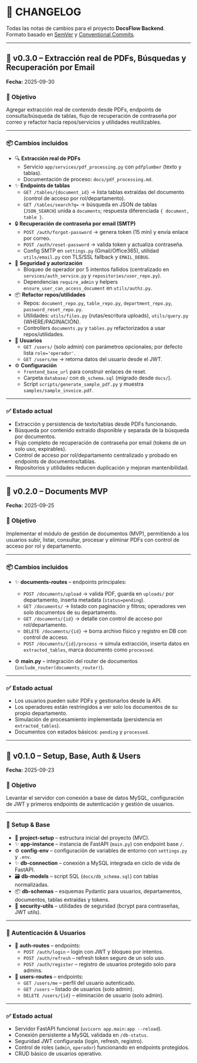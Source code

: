 # 📑 CHANGELOG

Todas las notas de cambios para el proyecto **DocsFlow Backend**.  
Formato basado en [SemVer](https://semver.org/) y [Conventional Commits](https://www.conventionalcommits.org/).  

---

## 🚀 v0.3.0 – Extracción real de PDFs, Búsquedas y Recuperación por Email  
**Fecha:** 2025-09-30  

### 🎯 Objetivo
Agregar extracción real de contenido desde PDFs, endpoints de consulta/búsqueda de tablas, flujo de recuperación de contraseña por correo y refactor hacia repos/servicios y utilidades reutilizables.

---

### 📦 Cambios incluidos
- :mag: **Extracción real de PDFs**
  - Servicio `app/services/pdf_processing.py` con `pdfplumber` (texto y tablas).
  - Documentación de proceso: `docs/pdf_processing.md`.
- :sparkles: **Endpoints de tablas**
  - `GET /tables/{document_id}` → lista tablas extraídas del documento (control de acceso por rol/departamento).
  - `GET /tables/search?q=` → búsqueda en JSON de tablas (`JSON_SEARCH`) unida a `documents`; respuesta diferenciada `{ document, table }`.
- :lock: **Recuperación de contraseña por email (SMTP)**
  - `POST /auth/forgot-password` → genera token (15 min) y envía enlace por correo.
  - `POST /auth/reset-password` → valida token y actualiza contraseña.
  - Config SMTP en `settings.py` (Gmail/Office365), utilidad `utils/email.py` con TLS/SSL fallback y `EMAIL_DEBUG`.
- :closed_lock_with_key: **Seguridad y autorización**
  - Bloqueo de operador por 5 intentos fallidos (centralizado en `services/auth_service.py` y `repositories/user_repo.py`).
  - Dependencias `require_admin` y helpers `ensure_user_can_access_document` en `utils/authz.py`.
- :package: **Refactor repos/utilidades**
  - Repos: `document_repo.py`, `table_repo.py`, `department_repo.py`, `password_reset_repo.py`.
  - Utilidades: `utils/files.py` (rutas/escritura uploads), `utils/query.py` (WHERE/PAGINACIÓN).
  - Controllers `documents.py` y `tables.py` refactorizados a usar repos/utilidades.
- :busts_in_silhouette: **Usuarios**
  - `GET /users/` (solo admin) con parámetros opcionales; por defecto lista `role='operador'`.
  - `GET /users/me` → retorna datos del usuario desde el JWT.
- :gear: **Configuración**
  - `frontend_base_url` para construir enlaces de reset.
  - Carpeta `database/` con `db_schema.sql` (migrado desde `docs/`).
  - Script `scripts/generate_sample_pdf.py` y muestra `samples/sample_invoice.pdf`.

---

### ✅ Estado actual
- Extracción y persistencia de texto/tablas desde PDFs funcionando.
- Búsqueda por contenido extraído disponible y separada de la búsqueda por documentos.
- Flujo completo de recuperación de contraseña por email (tokens de un solo uso, expirables).
- Control de acceso por rol/departamento centralizado y probado en endpoints de documentos/tablas.
- Repositorios y utilidades reducen duplicación y mejoran mantenibilidad.

---

## 🚀 v0.2.0 – Documents MVP  
**Fecha:** 2025-09-25  

### 🎯 Objetivo
Implementar el módulo de gestión de documentos (MVP), permitiendo a los usuarios subir, listar, consultar, procesar y eliminar PDFs con control de acceso por rol y departamento.  

---

### 📦 Cambios incluidos
- :sparkles: **documents-routes** – endpoints principales:  
  - `POST /documents/upload` → valida PDF, guarda en `uploads/` por departamento, inserta metadata (`status=pending`).  
  - `GET /documents/` → listado con paginación y filtros; operadores ven solo documentos de su departamento.  
  - `GET /documents/{id}` → detalle con control de acceso por rol/departamento.  
  - `DELETE /documents/{id}` → borra archivo físico y registro en DB con control de acceso.  
  - `POST /documents/{id}/process` → simula extracción, inserta datos en `extracted_tables`, marca documento como `processed`.  

- :gear: **main.py** – integración del router de documentos (`include_router(documents_router)`).  

---

### ✅ Estado actual
- Los usuarios pueden subir PDFs y gestionarlos desde la API.  
- Los operadores están restringidos a ver solo los documentos de su propio departamento.  
- Simulación de procesamiento implementada (persistencia en `extracted_tables`).  
- Documentos con estados básicos: `pending` y `processed`.  

---

## 🚀 v0.1.0 – Setup, Base, Auth & Users  
**Fecha:** 2025-09-23  

### 🎯 Objetivo
Levantar el servidor con conexión a base de datos MySQL, configuración de JWT y primeros endpoints de autenticación y gestión de usuarios.  

---

### 🔧 Setup & Base
- :tada: **project-setup** – estructura inicial del proyecto (MVC).  
- :sparkles: **app-instance** – instancia de FastAPI (`main.py`) con endpoint base `/`.  
- :gear: **config-env** – configuración de variables de entorno con `settings.py` y `.env`.  
- :sparkles: **db-connection** – conexión a MySQL integrada en ciclo de vida de FastAPI.  
- :card_file_box: **db-models** – script SQL (`docs/db_schema.sql`) con tablas normalizadas.  
- :package: **db-schemas** – esquemas Pydantic para usuarios, departamentos, documentos, tablas extraídas y tokens.  
- :closed_lock_with_key: **security-utils** – utilidades de seguridad (bcrypt para contraseñas, JWT utils).  

---

### 🔐 Autenticación & Usuarios
- :closed_lock_with_key: **auth-routes** – endpoints:  
  - `POST /auth/login` – login con JWT y bloqueo por intentos.  
  - `POST /auth/refresh` – refresh token seguro de un solo uso.  
  - `POST /auth/register` – registro de usuarios protegido solo para admins.  
- :busts_in_silhouette: **users-routes** – endpoints:  
  - `GET /users/me` – perfil del usuario autenticado.  
  - `GET /users` – listado de usuarios (solo admin).  
  - `DELETE /users/{id}` – eliminación de usuario (solo admin).  

---

### ✅ Estado actual
- Servidor FastAPI funcional (`uvicorn app.main:app --reload`).  
- Conexión persistente a MySQL validada en `/db-status`.  
- Seguridad JWT configurada (login, refresh, registro).  
- Control de roles (`admin`, `operador`) funcionando en endpoints protegidos.  
- CRUD básico de usuarios operativo. 

